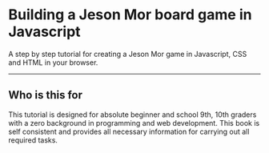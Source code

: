 # Building a Jeson Mor board game in Javascript

A step by step tutorial for creating a Jeson Mor game in Javascript, CSS and HTML in your browser.

---

## Who is this for

This tutorial is designed for absolute beginner and school 9th, 10th graders with a zero background in programming and web development. This book is self consistent and provides all necessary information for carrying out all required tasks.

